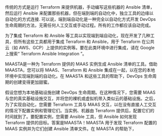 传统的方式是运行 Terraform 来提供机器，手动编写这些机器的 Ansible 清单，然后运行 ​​Ansible 来配置那些机器，但在端到端的自动化中，独立工具的边缘以自动化的方式连接. 可以说，端到端自动化是一种完全以自动化方式开发 DevOps 生命周期的方法，无需任何人工交互或手动过程。所有的工作都应该自动完成。

为了集成 Terraform 和 Ansible 等工具以实现端到端自动化，现在开发了几种工具，但所有这些工具都用于集成 Terraform 和 Ansible，用于 Terraform 在公共云（如 AWS、GCP）上提供的实例等。要在此类环境中进行集成，请在 Google 上搜索“ Terraform Ansible Integration ”。  






MAASTA是一种为 Terraform 提供的 MAAS 实例生成 Ansible 清单的工具。借助 MAASTA，您可以将 MAAS、Terraform 和 Ansible 集成在一起，以在您的本地环境中实现端到端的自动化。在 MAASTA 和这些工具的帮助下，DevOps 生命周期的创建变得更加甜蜜。




假设您想为本地基础设施创建 DevOps 生命周期。在这种情况下，您需要 MAAS 与您的真实基础设施交互，并将您的裸机或虚拟机带入类似云的基础设施。之后，为了实现自动化，您需要 Terraform 工具与 MAAS 交互，以在没有直接人工交互的情况下配置实例和管理它们。当实例、机器由 Terraform 提供后，配置它们的时间就到了。要配置实例，您需要 Ansible 工具，但 Ansible 如何发现 Terraform 提供的目标。答案是MAASTA！MAASTA 用于发现 Terraform 配置的 MAAS 实例并为它们创建 Ansible 清单文件。在 MAASTA 的帮助下，